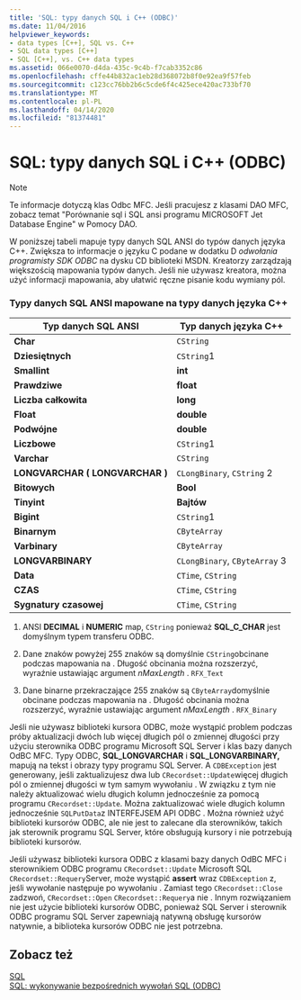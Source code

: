 ```yaml
---
title: 'SQL: typy danych SQL i C++ (ODBC)'
ms.date: 11/04/2016
helpviewer_keywords:
- data types [C++], SQL vs. C++
- SQL data types [C++]
- SQL [C++], vs. C++ data types
ms.assetid: 066e0070-d4da-435c-9c4b-f7cab3352c86
ms.openlocfilehash: cffe44b832ac1eb28d368072b8f0e92ea9f57feb
ms.sourcegitcommit: c123cc76bb2b6c5cde6f4c425ece420ac733bf70
ms.translationtype: MT
ms.contentlocale: pl-PL
ms.lasthandoff: 04/14/2020
ms.locfileid: "81374481"
---
```

# <a name="sql-sql-and-c-data-types-odbc"></a>SQL: typy danych SQL i C++ (ODBC)

> [!NOTE]
> Te informacje dotyczą klas Odbc MFC. Jeśli pracujesz z klasami DAO MFC, zobacz temat "Porównanie sql i SQL ansi programu MICROSOFT Jet Database Engine" w Pomocy DAO.

W poniższej tabeli mapuje typy danych SQL ANSI do typów danych języka C++. Zwiększa to informacje o języku C podane w dodatku D *odwołania programisty* *SDK ODBC* na dysku CD biblioteki MSDN. Kreatorzy zarządzają większością mapowania typów danych. Jeśli nie używasz kreatora, można użyć informacji mapowania, aby ułatwić ręczne pisanie kodu wymiany pól.

### <a name="ansi-sql-data-types-mapped-to-c-data-types"></a>Typy danych SQL ANSI mapowane na typy danych języka C++

|Typ danych SQL ANSI|Typ danych języka C++|
|------------------------|---------------------|
|**Char**|`CString`|
|**Dziesiętnych**|`CString`1|
|**Smallint**|**int**|
|**Prawdziwe**|**float**|
|**Liczba całkowita**|**long**|
|**Float**|**double**|
|**Podwójne**|**double**|
|**Liczbowe**|`CString`1|
|**Varchar**|`CString`|
|**LONGVARCHAR ( LONGVARCHAR )**|`CLongBinary`, `CString` 2|
|**Bitowych**|**Bool**|
|**Tinyint**|**Bajtów**|
|**Bigint**|`CString`1|
|**Binarnym**|`CByteArray`|
|**Varbinary**|`CByteArray`|
|**LONGVARBINARY**|`CLongBinary`, `CByteArray` 3|
|**Data**|`CTime`, `CString`|
|**CZAS**|`CTime`, `CString`|
|**Sygnatury czasowej**|`CTime`, `CString`|

1. ANSI **DECIMAL** i **NUMERIC** map, `CString` ponieważ **SQL_C_CHAR** jest domyślnym typem transferu ODBC.

2. Dane znaków powyżej 255 znaków są domyślnie `CString`obcinane podczas mapowania na . Długość obcinania można rozszerzyć, wyraźnie ustawiając argument *nMaxLength* . `RFX_Text`

3. Dane binarne przekraczające 255 znaków są `CByteArray`domyślnie obcinane podczas mapowania na . Długość obcinania można rozszerzyć, wyraźnie ustawiając argument *nMaxLength* . `RFX_Binary`

Jeśli nie używasz biblioteki kursora ODBC, może wystąpić problem podczas próby aktualizacji dwóch lub więcej długich pól o zmiennej długości przy użyciu sterownika ODBC programu Microsoft SQL Server i klas bazy danych OdBC MFC. Typy ODBC, **SQL_LONGVARCHAR** i **SQL_LONGVARBINARY,** mapują na tekst i obrazy typy programu SQL Server. A `CDBException` jest generowany, jeśli zaktualizujesz dwa lub `CRecordset::Update`więcej długich pól o zmiennej długości w tym samym wywołaniu . W związku z tym nie należy aktualizować wielu długich kolumn jednocześnie za pomocą programu `CRecordset::Update`. Można zaktualizować wiele długich kolumn jednocześnie `SQLPutData`z INTERFEJSEM API ODBC . Można również użyć biblioteki kursorów ODBC, ale nie jest to zalecane dla sterowników, takich jak sterownik programu SQL Server, które obsługują kursory i nie potrzebują biblioteki kursorów.

Jeśli używasz biblioteki kursora ODBC z klasami bazy danych OdBC MFC i sterownikiem ODBC programu `CRecordset::Update` Microsoft SQL `CRecordset::Requery`Server, może wystąpić **assert** wraz `CDBException` z, jeśli wywołanie następuje po wywołaniu . Zamiast tego `CRecordset::Close` zadzwoń, `CRecordset::Open` `CRecordset::Requery`a nie . Innym rozwiązaniem nie jest użycie biblioteki kursorów ODBC, ponieważ SQL Server i sterownik ODBC programu SQL Server zapewniają natywną obsługę kursorów natywnie, a biblioteka kursorów ODBC nie jest potrzebna.

## <a name="see-also"></a>Zobacz też

[SQL](../../data/odbc/sql.md)<br/>
[SQL: wykonywanie bezpośrednich wywołań SQL (ODBC)](../../data/odbc/sql-making-direct-sql-calls-odbc.md)
